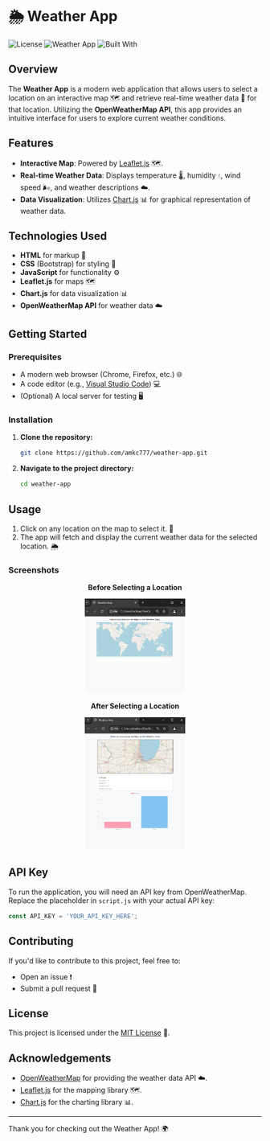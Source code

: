 # 🌦️ Weather App

![License](https://img.shields.io/badge/license-MIT-blue.svg)
![Weather App](https://img.shields.io/badge/Weather%20App-Interactive%20Map-brightgreen)
![Built With](https://img.shields.io/badge/Built%20With-HTML%20|%20CSS%20|%20JavaScript-lightgrey)

## Overview
The **Weather App** is a modern web application that allows users to select a location on an interactive map 🗺️ and retrieve real-time weather data 🌈 for that location. Utilizing the **OpenWeatherMap API**, this app provides an intuitive interface for users to explore current weather conditions.

## Features
- **Interactive Map**: Powered by [Leaflet.js](https://leafletjs.com/) 🗺️.
- **Real-time Weather Data**: Displays temperature 🌡️, humidity 💧, wind speed 🌬️, and weather descriptions ☁️.
- **Data Visualization**: Utilizes [Chart.js](https://www.chartjs.org/) 📊 for graphical representation of weather data.

## Technologies Used
- **HTML** for markup 📝
- **CSS** (Bootstrap) for styling 🎨
- **JavaScript** for functionality ⚙️
- **Leaflet.js** for maps 🗺️
- **Chart.js** for data visualization 📊
- **OpenWeatherMap API** for weather data ☁️

## Getting Started

### Prerequisites
- A modern web browser (Chrome, Firefox, etc.) 🌐
- A code editor (e.g., [Visual Studio Code](https://code.visualstudio.com/)) 💻
- (Optional) A local server for testing 🖥️

### Installation
1. **Clone the repository:**
   ```bash
   git clone https://github.com/amkc777/weather-app.git
   ```
2. **Navigate to the project directory:**
   ```bash
   cd weather-app
   ```

## Usage
1. Click on any location on the map to select it. 📍
2. The app will fetch and display the current weather data for the selected location. 🌦️

### Screenshots


<div align="center"> <p><strong>Before Selecting a Location</strong></p> <img src="before-selection.png" alt="Before Selecting Location" width="200"/> </div> <div align="center"> <p><strong>After Selecting a Location</strong></p> <img src="after-selection.png" alt="After Selecting Location" width="200"/> </div>


## API Key
To run the application, you will need an API key from OpenWeatherMap. Replace the placeholder in `script.js` with your actual API key:
```javascript
const API_KEY = 'YOUR_API_KEY_HERE';
```

## Contributing
If you'd like to contribute to this project, feel free to:
- Open an issue ❗
- Submit a pull request 🔄

## License
This project is licensed under the [MIT License](LICENSE) 📜.

## Acknowledgements
- [OpenWeatherMap](https://openweathermap.org/) for providing the weather data API ☁️.
- [Leaflet.js](https://leafletjs.com/) for the mapping library 🗺️.
- [Chart.js](https://www.chartjs.org/) for the charting library 📊.

---

Thank you for checking out the Weather App! 🌍
